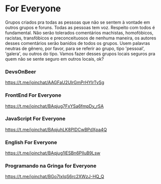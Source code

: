 # For Everyone
Grupos criados pra todas as pessoas que não se sentem à vontade em outros grupos e foruns. 
Todas as pessoas tem voz. 
Respeito com todos é fundamental.
Não serão tolerados comentários machistas, homofóbicos, racistas, transfóbicos e preconceituosos de nenhuma maneira, os autores desses comentários serão banidos de todos os grupos. Usem palavras neutras de gênero, por favor, para se referir ao grupo, tipo 'pessoal', 'galera', ou outros do tipo.
Vamos fazer desses grupos locais seguros pra quem não se sente seguro em outros locais, ok? 

### DevsOnBeer
https://t.me/joinchat/AAGFaU2UlrGmPrHYIrTvSg

### FrontEnd For Everyone
https://t.me/joinchat/BAqjug7FxYSa6fmpDy_rSA

### JavaScript For Everyone
https://t.me/joinchat/BAqjuhLK8PIDCwBPdXpa4Q

### English For Everyone
https://t.me/joinchat/BAqjug1lESBn6PlIuB9Lsw

### Programando na Gringa for Everyone
https://t.me/joinchat/BGo7IxIqS6rc2XWzJ-HQ_Q
